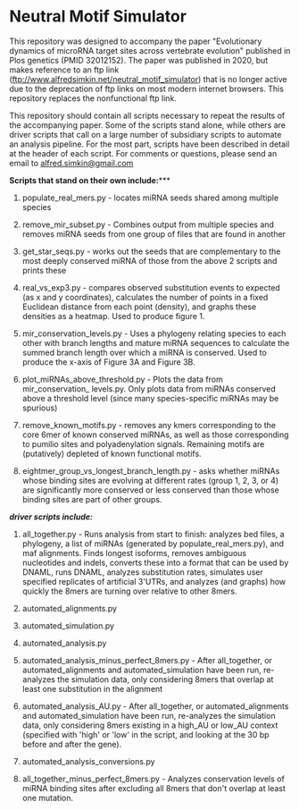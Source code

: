 # Neutral Motif Simulator

This repository was designed to accompany the paper "Evolutionary dynamics of
microRNA target sites across vertebrate evolution" published in Plos genetics
(PMID 32012152). The paper was published in 2020, but makes reference to an ftp
link (ftp://www.alfredsimkin.net/neutral_motif_simulator) that is no longer
active due to the deprecation of ftp links on most modern internet browsers.
This repository replaces the nonfunctional ftp link.

This repository should contain all scripts necessary to repeat the results of
the accompanying paper. Some of the scripts stand alone, while others are driver
scripts that call on a large number of subsidiary scripts to automate an
analysis pipeline. For the most part, scripts have been described in detail at
the header of each script. For comments or questions, please send an email to
alfred.simkin@gmail.com

****************Scripts that stand on their own include:*******************

1. populate_real_mers.py - locates miRNA seeds shared among multiple species

2. remove_mir_subset.py - Combines output from multiple species and removes
miRNA seeds from one group of files that are found in another

3. get_star_seqs.py - works out the seeds that are complementary to the most
deeply conserved miRNA of those from the above 2 scripts and prints these

4. real_vs_exp3.py - compares observed substitution events to expected (as x
and y coordinates), calculates the number of points in a fixed Euclidean
distance from each point (density), and graphs these densities as a heatmap.
Used to produce figure 1.

5. mir_conservation_levels.py - Uses a phylogeny relating species to each other
with branch lengths and mature miRNA sequences to calculate the summed branch
length over which a miRNA is conserved. Used to produce the x-axis of Figure 3A
and Figure 3B.

6. plot_miRNAs_above_threshold.py - Plots the data from mir_conservation_
levels.py. Only plots data from miRNAs conserved above a threshold level (since
many species-specific miRNAs may be spurious)

7. remove_known_motifs.py - removes any kmers corresponding to the core 6mer of
known conserved miRNAs, as well as those corresponding to pumilio sites and
polyadenylation signals. Remaining motifs are (putatively) depleted of known
functional motifs.

8. eightmer_group_vs_longest_branch_length.py - asks whether miRNAs whose
binding sites are evolving at different rates (group 1, 2, 3, or 4) are
significantly more conserved or less conserved than those whose binding sites
are part of other groups.

***************driver scripts include:***************

1. all_together.py - Runs analysis from start to finish: analyzes bed files, a
phylogeny, a list of miRNAs (generated by populate_real_mers.py), and maf
alignments. Finds longest isoforms, removes ambiguous nucleotides and indels,
converts these into a format that can be used by DNAML, runs DNAML, analyzes
substitution rates, simulates user specified replicates of artificial 3'UTRs,
and analyzes (and graphs) how quickly the 8mers are turning over relative to
other 8mers.

2. automated_alignments.py
3. automated_simulation.py
4. automated_analysis.py

5. automated_analysis_minus_perfect_8mers.py - After all_together, or
automated_alignments and automated_simulation have been run, re-analyzes the
simulation data, only considering 8mers that overlap at least one substitution
in the alignment

6. automated_analysis_AU.py - After all_together, or automated_alignments and
automated_simulation have been run, re-analyzes the simulation data, only
considering 8mers existing in a high_AU or low_AU context (specified with
'high' or 'low' in the script, and looking at the 30 bp before and after the
gene).

7. automated_analysis_conversions.py

8. all_together_minus_perfect_8mers.py - Analyzes conservation levels of miRNA
binding sites after excluding all 8mers that don't overlap at least one
mutation.
